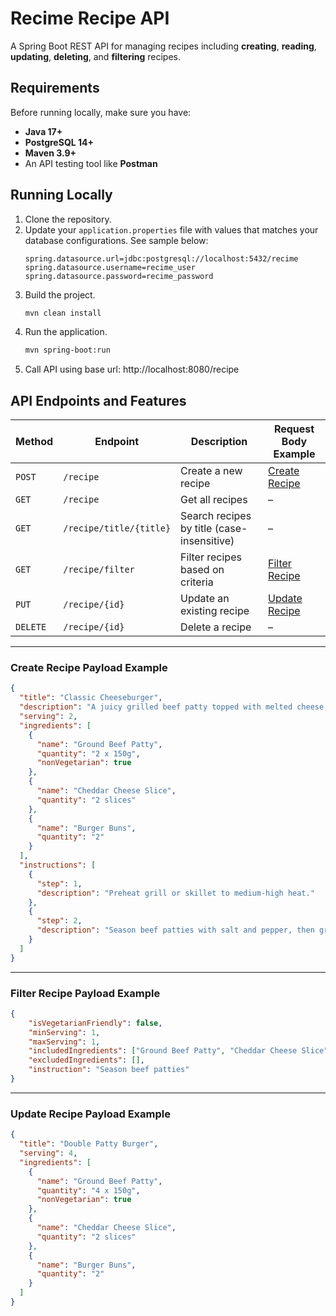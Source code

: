 # Recime Recipe API
A Spring Boot REST API for managing recipes including **creating**, **reading**, **updating**, **deleting**, and **filtering** recipes.

## Requirements
Before running locally, make sure you have:

- **Java 17+**
- **PostgreSQL 14+**
- **Maven 3.9+**
- An API testing tool like **Postman**

## Running Locally
1. Clone the repository.
2. Update your `application.properties` file with values that matches your database configurations. See sample below:
    ```properties
    spring.datasource.url=jdbc:postgresql://localhost:5432/recime
    spring.datasource.username=recime_user
    spring.datasource.password=recime_password
    ```
3. Build the project.
    ```bash
    mvn clean install
    ```
4. Run the application.
    ```bash
    mvn spring-boot:run
    ```
5. Call API using base url: http://localhost:8080/recipe

## API Endpoints and Features

| Method   | Endpoint                | Description                                | Request Body Example                            |
| -------- | ----------------------- | ------------------------------------------ |-------------------------------------------------|
| `POST`   | `/recipe`               | Create a new recipe                        | [Create Recipe](#create-recipe-payload-example) |
| `GET`    | `/recipe`               | Get all recipes                            | –                                               |
| `GET`    | `/recipe/title/{title}` | Search recipes by title (case-insensitive) | –                                               |
| `GET`    | `/recipe/filter`        | Filter recipes based on criteria           | [Filter Recipe](#filter-recipe-payload-example) |
| `PUT`    | `/recipe/{id}`          | Update an existing recipe                  | [Update Recipe](#update-recipe-payload-example) |
| `DELETE` | `/recipe/{id}`          | Delete a recipe                            | –                                               |


---
### Create Recipe Payload Example
```json
{
  "title": "Classic Cheeseburger",
  "description": "A juicy grilled beef patty topped with melted cheese, fresh vegetables, and condiments in a toasted bun.",
  "serving": 2,
  "ingredients": [
    {
      "name": "Ground Beef Patty",
      "quantity": "2 x 150g",
      "nonVegetarian": true
    },
    {
      "name": "Cheddar Cheese Slice",
      "quantity": "2 slices"
    },
    {
      "name": "Burger Buns",
      "quantity": "2"
    }
  ],
  "instructions": [
    {
      "step": 1,
      "description": "Preheat grill or skillet to medium-high heat."
    },
    {
      "step": 2,
      "description": "Season beef patties with salt and pepper, then grill for 3–4 minutes per side."
    }
  ]
}
```
---
### Filter Recipe Payload Example

```json
{
    "isVegetarianFriendly": false,
    "minServing": 1,
    "maxServing": 1,
    "includedIngredients": ["Ground Beef Patty", "Cheddar Cheese Slice"],
    "excludedIngredients": [],
    "instruction": "Season beef patties"
}
```
---
### Update Recipe Payload Example

```json
{
  "title": "Double Patty Burger",
  "serving": 4,
  "ingredients": [
    {
      "name": "Ground Beef Patty",
      "quantity": "4 x 150g",
      "nonVegetarian": true
    },
    {
      "name": "Cheddar Cheese Slice",
      "quantity": "2 slices"
    },
    {
      "name": "Burger Buns",
      "quantity": "2"
    }
  ]
}
```
